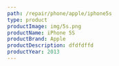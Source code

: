 ```yaml
---
path: /repair/phone/apple/iphone5s
type: product
productImage: img/5s.png
productName: iPhone 5S
productBrand: Apple
productDescription: dfdfdffd
productYear: 2013
---
```

